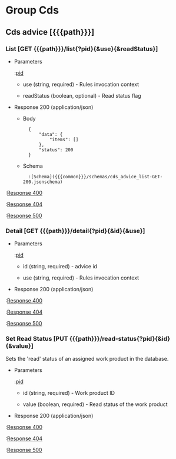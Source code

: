 # Group Cds

## Cds advice [{{{path}}}]

### List [GET {{{path}}}/list{?pid}{&use}{&readStatus}]

+ Parameters

    :[pid]({{{common}}}/parameters/pid.md)

    + use (string, required) - Rules invocation context

    + readStatus (boolean, optional) - Read status flag


+ Response 200 (application/json)

    + Body

            {
                "data": {
                    "items": []
                },
                "status": 200
            }

    + Schema

            :[Schema]({{{common}}}/schemas/cds_advice_list-GET-200.jsonschema)

:[Response 400]({{{common}}}/responses/400.md)

:[Response 404]({{{common}}}/responses/404.md)

:[Response 500]({{{common}}}/responses/500.md)


### Detail [GET {{{path}}}/detail{?pid}{&id}{&use}]

+ Parameters

    :[pid]({{{common}}}/parameters/pid.md)

    + id (string, required) - advice id

    + use (string, required) - Rules invocation context


+ Response 200 (application/json)

:[Response 400]({{{common}}}/responses/400.md)

:[Response 404]({{{common}}}/responses/404.md)

:[Response 500]({{{common}}}/responses/500.md)


### Set Read Status [PUT {{{path}}}/read-status{?pid}{&id}{&value}]

Sets the 'read' status of an assigned work product in the database.

+ Parameters

    :[pid]({{{common}}}/parameters/pid.md)

    + id (string, required) - Work product ID

    + value (boolean, required) - Read status of the work product


+ Response 200 (application/json)

:[Response 400]({{{common}}}/responses/400.md)

:[Response 404]({{{common}}}/responses/404.md)

:[Response 500]({{{common}}}/responses/500.md)

